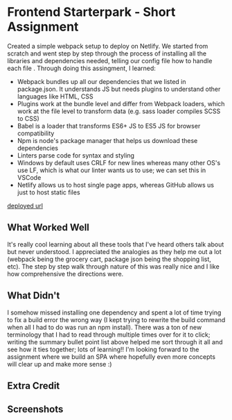 # Frontend Starterpark - Short Assignment

Created a simple webpack setup to deploy on Netlify. We started from scratch and went step by step through the process of installing all the libraries and dependencies needed, telling our config file how to handle each file . Through doing this assingment, I learned:
- Webpack bundles up all our dependencies that we listed in package.json. It understands JS but needs plugins to understand other languages like HTML, CSS
- Plugins work at the bundle level and differ from Webpack loaders, which work at the file level to transform data (e.g. sass loader compiles SCSS to CSS)
- Babel is a loader that transforms ES6+ JS to ES5 JS for browser compatibility 
- Npm is node's package manager that helps us download these dependencies
- Linters parse code for syntax and styling
- Windows by default uses CRLF for new lines whereas many other OS's use LF, which is what our linter wants us to use; we can set this in VSCode
- Netlify allows us to host single page apps, whereas GitHub allows us just to host static files

[deployed url](https://optimistic-bhaskara-f3f574.netlify.app/)

## What Worked Well
It's really cool learning about all these tools that I've heard others talk about but never understood. I appreciated the analogies as they help me out a lot (webpack being the grocery cart, package json being the shopping list, etc). The step by step walk through nature of this was really nice and I like how comprehensive the directions were. 

## What Didn't
I somehow missed installing one dependency and spent a lot of time trying to fix a build error the wrong way (I kept trying to rewrite the build command when all I had to do was run an npm install). There was a ton of new terminology that I had to read through multiple times over for it to click; writing the summary bullet point list above helped me sort through it all and see how it ties together; lots of learning!! I'm looking forward to the assignment where we build an SPA where hopefully even more concepts will clear up and make more sense :) 

## Extra Credit

## Screenshots
